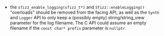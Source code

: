 - the `sfizz_enable_logging(sfizz_t*)` and `Sfizz::enableLogging()` "overloads" should be removed from the facing API, as well as the `Synth` and `Logger` API to only keep a (possibly empty) string/string_view parameter for the log filename. The C API could assume an empty filename if the `const char* prefix` parameter is `nullptr`.